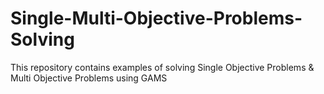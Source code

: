# Single-Multi-Objective-Problems-Solving
This repository contains examples of solving Single Objective Problems &amp; Multi Objective Problems using GAMS
